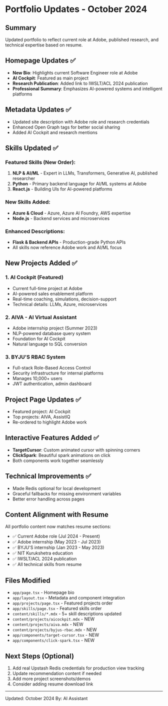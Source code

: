 # Portfolio Updates - October 2024

## Summary
Updated portfolio to reflect current role at Adobe, published research, and technical expertise based on resume.

## Homepage Updates ✅
- **New Bio**: Highlights current Software Engineer role at Adobe
- **AI Cockpit**: Featured as main project
- **Research Publication**: Added link to IWSLT/ACL 2024 publication
- **Professional Summary**: Emphasizes AI-powered systems and intelligent platforms

## Metadata Updates ✅
- Updated site description with Adobe role and research credentials
- Enhanced Open Graph tags for better social sharing
- Added AI Cockpit and research mentions

## Skills Updated ✅
### Featured Skills (New Order):
1. **NLP & AI/ML** - Expert in LLMs, Transformers, Generative AI, published researcher
2. **Python** - Primary backend language for AI/ML systems at Adobe
3. **React.js** - Building UIs for AI-powered platforms

### New Skills Added:
- **Azure & Cloud** - Azure, Azure AI Foundry, AWS expertise
- **Node.js** - Backend services and microservices

### Enhanced Descriptions:
- **Flask & Backend APIs** - Production-grade Python APIs
- All skills now reference Adobe work and AI/ML focus

## New Projects Added ✅

### 1. AI Cockpit (Featured)
- Current full-time project at Adobe
- AI-powered sales enablement platform
- Real-time coaching, simulations, decision-support
- Technical details: LLMs, Azure, microservices

### 2. AIVA - AI Virtual Assistant
- Adobe internship project (Summer 2023)
- NLP-powered database query system
- Foundation for AI Cockpit
- Natural language to SQL conversion

### 3. BYJU'S RBAC System
- Full-stack Role-Based Access Control
- Security infrastructure for internal platforms
- Manages 10,000+ users
- JWT authentication, admin dashboard

## Project Page Updates ✅
- Featured project: AI Cockpit
- Top projects: AIVA, AssistIQ
- Re-ordered to highlight Adobe work

## Interactive Features Added ✅
- **TargetCursor**: Custom animated cursor with spinning corners
- **ClickSpark**: Beautiful spark animations on click
- Both components work together seamlessly

## Technical Improvements ✅
- Made Redis optional for local development
- Graceful fallbacks for missing environment variables
- Better error handling across pages

## Content Alignment with Resume
All portfolio content now matches resume sections:
- ✅ Current Adobe role (Jul 2024 - Present)
- ✅ Adobe internship (May 2023 - Jul 2023)  
- ✅ BYJU'S internship (Jan 2023 - May 2023)
- ✅ NIT Kurukshetra education
- ✅ IWSLT/ACL 2024 publication
- ✅ All technical skills from resume

## Files Modified
- `app/page.tsx` - Homepage bio
- `app/layout.tsx` - Metadata and component integration
- `app/projects/page.tsx` - Featured projects order
- `app/skills/page.tsx` - Featured skills order
- `content/skills/*.mdx` - 5+ skill descriptions updated
- `content/projects/aicockpit.mdx` - NEW
- `content/projects/aiva.mdx` - NEW
- `content/projects/byjus-rbac.mdx` - NEW
- `app/components/target-cursor.tsx` - NEW
- `app/components/click-spark.tsx` - NEW

## Next Steps (Optional)
1. Add real Upstash Redis credentials for production view tracking
2. Update recommendation content if needed
3. Add more project screenshots/demos
4. Consider adding resume download link

---
Updated: October 2024
By: AI Assistant
